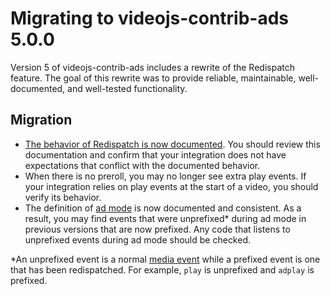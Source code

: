 # Migrating to videojs-contrib-ads 5.0.0

Version 5 of videojs-contrib-ads includes a rewrite of the Redispatch feature. The goal of
this rewrite was to provide reliable, maintainable, well-documented, and well-tested
functionality.

## Migration

* [The behavior of Redispatch is now documented](https://github.com/videojs/videojs-contrib-ads#redispatch). You should review this documentation and confirm that your integration does not have expectations that conflict with the documented behavior.
* When there is no preroll, you may no longer see extra play events. If your integration relies on play events at the start of a video, you should verify its behavior.
* The definition of [ad mode](https://github.com/videojs/videojs-contrib-ads#ad-mode-definition) is now documented and consistent. As a result, you may find events that were unprefixed* during ad mode in previous versions that are now prefixed. Any code that listens to unprefixed events during ad mode should be checked.

*An unprefixed event is a normal [media event](https://developer.mozilla.org/en-US/docs/Web/Guide/Events/Media_events) while a prefixed event is one that has been redispatched. For example, `play` is unprefixed and `adplay` is prefixed.